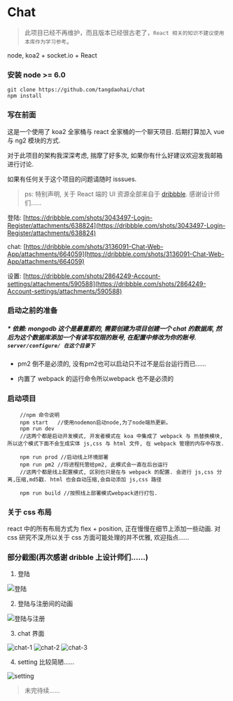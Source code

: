 # Chat

> 此项目已经不再维护，而且版本已经很古老了，`React 相关的知识不建议使用本库作为学习参考`。

node, koa2 + socket.io + React

### 安装  node >= 6.0

    git clone https://github.com/tangdaohai/chat
    npm install

### 写在前面

这是一个使用了 koa2 全家桶与 react 全家桶的一个聊天项目.
后期打算加入 vue 与 ng2 模块的方式.

对于此项目的架构我深深考虑, 揣摩了好多次, 如果你有什么好建议欢迎发我邮箱进行讨论.

如果有任何关于这个项目的问题请随时 isssues.

> ps: 特别声明, 关于 React 端的 UI 资源全部来自于 [dribbble](https://dribbble.com).
感谢设计师们……

登陆: [https://dribbble.com/shots/3043497-Login-Register/attachments/638824](https://dribbble.com/shots/3043497-Login-Register/attachments/638824)

chat: [https://dribbble.com/shots/3136091-Chat-Web-App/attachments/664059](https://dribbble.com/shots/3136091-Chat-Web-App/attachments/664059)

设置: [https://dribbble.com/shots/2864249-Account-settings/attachments/590588](https://dribbble.com/shots/2864249-Account-settings/attachments/590588)

### 启动之前的准备

##### * 依赖: mongodb 这个是最重要的, 需要创建为项目创建一个 chat 的数据库, 然后为这个数据库添加一个有读写权限的账号, 在配置中修改为你的账号. `server/configure/ 在这个目录下`

* pm2 倒不是必须的, 没有pm2也可以启动只不过不是后台运行而已……

* 内置了 webpack 的运行命令所以webpack 也不是必须的

### 启动项目
```
    //npm 命令说明
    npm start   //使用nodemon启动node,为了node端热更新。
    npm run dev
    //这两个都是启动开发模式, 开发者模式在 koa 中集成了 webpack 与 热替换模块, 所以这个模式下面不会生成实体 js,css 与 html 文件, 在 webpack 管理的内存中存放.

    npm run prod //启动线上环境部署
    npm run pm2 //将进程托管给pm2, 此模式会一直在后台运行
    //这两个都是线上配置模式, 区别也只是在与 webpack 的配置. 会进行 js,css 分离,压缩,md5戳. html 也会自动压缩,会自动添加 js,css 路径

    npm run build //按照线上部署模式webpack进行打包.
```

### 关于 css 布局

react 中的所有布局方式为 flex + position, 正在慢慢在细节上添加一些动画. 对 css 研究不深,所以关于 css 方面可能处理的并不优雅, 欢迎指点……

### 部分截图(再次感谢 dribble 上设计师们……)

1. 登陆

![登陆](./docs/login.png)

2. 登陆与注册间的动画

![登陆与注册](./docs/login-animation.png)

3. chat 界面

![chat-1](./docs/chat-1.png)
![chat-2](./docs/chat-2.png)
![chat-3](./docs/chat-3.png)

4. setting 比较简陋……

![setting](./docs/setting.png)

> 未完待续……


